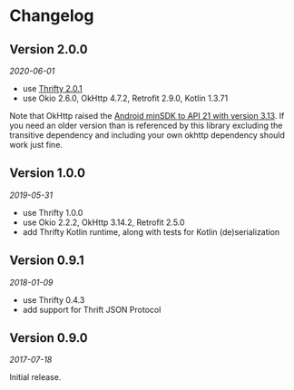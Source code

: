 Changelog
=========

## Version 2.0.0

_2020-06-01_

- use [Thrifty 2.0.1](https://github.com/microsoft/thrifty/blob/master/CHANGELOG.md)
- use Okio 2.6.0, OkHttp 4.7.2, Retrofit 2.9.0, Kotlin 1.3.71

Note that OkHttp raised the [Android minSDK to API 21 with version 3.13](https://cashapp.github.io/2019-02-05/okhttp-3-13-requires-android-5). If you need an older version than is referenced by this library excluding the transitive dependency and including your own okhttp dependency should work just fine.

## Version 1.0.0

_2019-05-31_

- use Thrifty 1.0.0
- use Okio 2.2.2, OkHttp 3.14.2, Retrofit 2.5.0
- add Thrifty Kotlin runtime, along with tests for Kotlin (de)serialization

## Version 0.9.1

_2018-01-09_

- use Thrifty 0.4.3
- add support for Thrift JSON Protocol

## Version 0.9.0

_2017-07-18_

Initial release.
